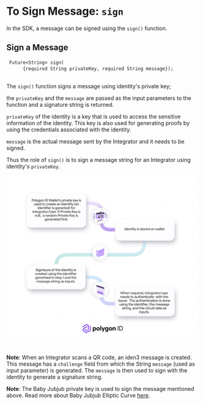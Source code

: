 # To Sign Message: `sign`


In the SDK, a message can be signed using the `sign()` function. 
 
## Sign a Message

```
 Future<String> sign(
      {required String privateKey, required String message});
 
```

The `sign()` function signs a message using identity's private key; 

the `privateKey` and the `message` are passed as the input parameters to the function and a signature string is returned. 

`privateKey` of the identity is a key that is used to access the sensitive information of the identity. This key is also used for generating proofs by using the credentials associated with the identity. 

`message` is the actual message sent by the Integrator and it needs to be signed. 

Thus the role of `sign()` is to sign a message string for an Integrator using identity's `privateKey`.
 

<div align="center">
<img src= "../../../../../imgs/identity-wallet.png" align="center" width="500"/>
</div>
<br>


**Note**: When an Integrator scans a QR code, an iden3 message is created. This message has a `challenge` field from which the String `message` (used as input parameter) is generated. The `message` is then used to sign with the identity to generate a signature string.


**Note**: The Baby Jubjub private key is used to sign the message mentioned above. Read more about Baby Jubjub Elliptic Curve [here](https://eips.ethereum.org/EIPS/eip-2494).


